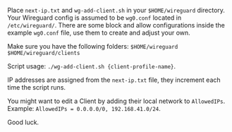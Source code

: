 Place `next-ip.txt` and `wg-add-client.sh` in your `$HOME/wireguard` directory.
Your Wireguard config is assumed to be `wg0.conf` located in `/etc/wireguard/`.
There are some block and allow configurations inside the example `wg0.conf` file, use them to create and adjust your own.

Make sure you have the following folders:
`$HOME/wireguard`
`$HOME/wireguard/clients`

Script usage: `./wg-add-client.sh {client-profile-name}`.

IP addresses are assigned from the `next-ip.txt` file, they increment each time the script runs.

You might want to edit a Client by adding their local network to `AllowedIPs`.
Example: `AllowedIPs = 0.0.0.0/0, 192.168.41.0/24`.

Good luck.